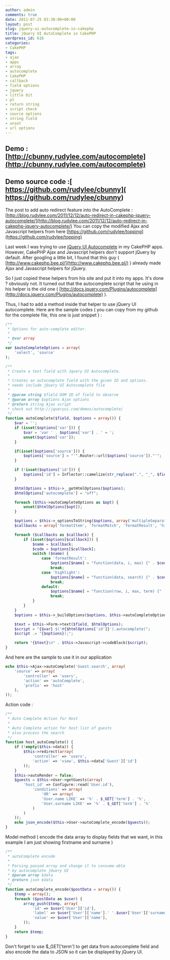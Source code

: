 ```yaml
---
author: admin
comments: true
date: 2011-07-25 03:30:00+00:00
layout: post
slug: jquery-ui-autocomplete-in-cakephp
title: jQuery UI AutoComplete in CakePHP
wordpress_id: 616
categories:
- CakePHP
tags:
- ajax
- apps
- array
- autocomplete
- CakePHP
- callback
- field options
- jquery
- little bit
- pl
- return string
- script check
- source options
- string field
- unset
- url options
---
```


 
 
## Demo : [http://cbunny.rudylee.com/autocomplete](http://cbunny.rudylee.com/autocomplete)
## Demo source code :[ https://github.com/rudylee/cbunny]( https://github.com/rudylee/cbunny)

The post to add auto redirect feature into the AutoComplete : [http://blog.rudylee.com/2011/12/12/auto-redirect-in-cakephp-jquery-autocomplete/](http://blog.rudylee.com/2011/12/12/auto-redirect-in-cakephp-jquery-autocomplete/)
You can copy the modified Ajax and Javascript helpers from here [https://github.com/rudylee/topping](https://github.com/rudylee/topping)

Last week I was trying to use [jQuery UI Autocomplete](http://jqueryui.com/demos/autocomplete/) in my CakePHP apps. However, CakePHP Ajax and Javascript helpers don't support jQuery by default. After googling a little bit, I found that this guy ( [http://www.cakephp.bee.pl/](http://www.cakephp.bee.pl/) ) already made Ajax and Javascript helpers for jQuery.

So I just copied these helpers from his site and put it into my apps. It's done ? obviously not. It turned out that the autocomplete script that he using in his helper is the old one ( [http://docs.jquery.com/Plugins/autocomplete](http://docs.jquery.com/Plugins/autocomplete) ).

Thus, I had to add a method inside that helper to use jQuery UI autocomplete. Here are the sample codes ( you can copy from my github for the complete file, this one is just snippet ) :

``` php    
/**
 * Options for auto-complete editor.
 *
 * @var array
 */
var $autoCompleteOptions = array(
    'select', 'source'
);

/**
 * Create a text field with Jquery UI Autocomplete.
 *
 * Creates an autocomplete field with the given ID and options.
 * needs include jQuery UI Autocomplete file
 *
 * @param string $field DOM ID of field to observe
 * @param array $options Ajax options
 * @return string Ajax script
 * check out http://jqueryui.com/demos/autocomplete/
 */
function autoComplete($field, $options = array()) {
    $var = '';
    if (isset($options['var'])) {
        $var = 'var ' . $options['var'] . ' = ';
        unset($options['var']);
    }

    if(isset($options['source'])) {
        $options['source'] = "'".Router::url($options['source'])."'";
    }

    if (!isset($options['id'])) {
        $options['id'] = Inflector::camelize(str_replace(".", "_", $field));
    }

    $htmlOptions = $this->__getHtmlOptions($options);
    $htmlOptions['autocomplete'] = "off";

    foreach ($this->autoCompleteOptions as $opt) {
        unset($htmlOptions[$opt]);
    }

    $options = $this->_optionsToString($options, array('multipleSeparator'));
    $callbacks = array('formatItem', 'formatMatch', 'formatResult', 'highlight');

    foreach ($callbacks as $callback) {
        if (isset($options[$callback])) {
            $name = $callback;
            $code = $options[$callback];
            switch ($name) {
                case 'formatResult':
                    $options[$name] = "function(data, i, max) {" . $code . "}";
                    break;
                case 'highlight':
                    $options[$name] = "function(data, search) {" . $code . "}";
                    break;
                default:
                    $options[$name] = "function(row, i, max, term) {" . $code . "}";
                    break;
            }
        }
    }
    $options = $this->_buildOptions($options, $this->autoCompleteOptions);

    $text = $this->Form->text($field, $htmlOptions);
    $script = "{$var} $('#{$htmlOptions['id']}').autocomplete(";
    $script .= "{$options});";

    return "{$text}\n" . $this->Javascript->codeBlock($script);
}
```


And here are the sample to use it in our application

``` php    
echo $this->Ajax->autoComplete('Guest.search', array(
    'source' => array(
        'controller' => 'users',
        'action' => 'autoComplete',
        'prefix' => 'host'
    ),
));
```

Action code :

``` php
/**
 * Auto Complete Action for Host
 *
 * Auto Complete action for host list of guests
 * also process the search
 */
function host_autoComplete() {
    if (!empty($this->data)) {
        $this->redirect(array(
            'controller' => 'users',
            'action' => 'view', $this->data['Guest']['id']
        ));
    }
    $this->autoRender = false;
    $guests = $this->User->getGuests(array(
        'host_id' => Configure::read('User.id'),
            'conditions' => array(
                'OR' => array(
                'User.name LIKE' => '%' . $_GET['term'] . '%',
                'User.surname LIKE' => '%' . $_GET['term'] . '%'
            )
        )
    ));
    echo json_encode($this->User->autoComplete_encode($guests));
}
```

Model method ( encode the data array to display fields that we want, in this example I am just showing firstname and surname )

``` php    
/**
 * autoComplete encode
 *
 * Parsing passed array and change it to consume-able
 * by autocomplete jQuery UI
 * @param array $data
 * @return json $data
 */
function autoComplete_encode($postData = array()) {
    $temp = array();
    foreach ($postData as $user) {
        array_push($temp, array(
            'id' => $user['User']['id'],
            'label' => $user['User']['name'].' '.$user['User']['surname'],
            'value' => $user['User']['name'],
        ));
    }
    return $temp;
}
```

Don't forget to use $_GET['term'] to get data from autocomplete field and also encode the data to JSON so it can be displayed by jQuery UI.